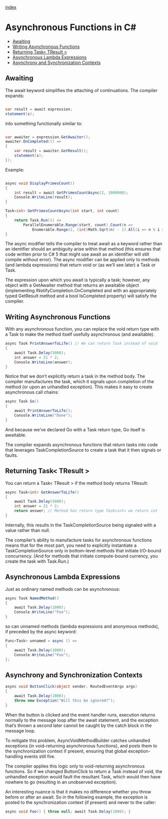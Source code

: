 [index](https://github.com/KiraDiShira/ConcurrencyAndAsynchrony/blob/master/README.md#concurrency-and-asynchrony)

# Asynchronous Functions in C#

- [Awaiting](#awaiting)
- [Writing Asynchronous Functions](#writing-asynchronous-functions)
- [Returning Task< TResult >](#returning-task-tresult-)
- [Asynchronous Lambda Expressions](#asynchronous-lambda-expressions)
- [Asynchrony and Synchronization Contexts](#asynchrony-and-synchronization-contexts)

## Awaiting

The await keyword simplifies the attaching of continuations. The compiler expands:

```c#

var result = await expression;
statement(s);

```

into something functionally similar to:

```c#

var awaiter = expression.GetAwaiter();
awaiter.OnCompleted(() =>
{
    var result = awaiter.GetResult();
    statement(s);
});

```

Example:

```c#

async void DisplayPrimesCount()
{
    int result = await GetPrimesCountAsync(2, 1000000);
    Console.WriteLine(result);
}

Task<int> GetPrimesCountAsync(int start, int count)
{
    return Task.Run(() =>
        ParallelEnumerable.Range(start, count).Count(n =>
            Enumerable.Range(2, (int)Math.Sqrt(n) - 1).All(i => n % i > 0)));
}

```

The async modifier tells the compiler to treat await as a keyword rather than an identifier should an ambiguity arise within that method (this ensures that code written prior to C# 5 that might use await as an identifier will still compile without error). The async modifier can be applied only to methods (and lambda expressions) that return void or (as we’ll see later) a Task or Task<TResult>.

The expression upon which you await is typically a task; however, any object with a GetAwaiter method that returns an awaitable object (implementing INotifyCompletion.OnCompleted and with an appropriately typed GetResult method and a bool IsCompleted property) will satisfy the compiler.

## Writing Asynchronous Functions

With any asynchronous function, you can replace the void return type with a Task to make the method itself usefully asynchronous (and awaitable).

```c#
async Task PrintAnswerToLife() // We can return Task instead of void
{
    await Task.Delay(5000);
    int answer = 21 * 2;
    Console.WriteLine(answer);
}
```
Notice that we don’t explicitly return a task in the method body. The compiler manufactures the task, which it signals upon completion of the method (or upon an unhandled exception). This makes it easy to create asynchronous call chains:
```c#
async Task Go()
{
    await PrintAnswerToLife();
    Console.WriteLine("Done");
}
```

And because we’ve declared Go with a Task return type, Go itself is awaitable.

The compiler expands asynchronous functions that return tasks into code that leverages TaskCompletionSource to create a task that it then signals or faults.

## Returning Task< TResult >

You can return a Task< TResult > if the method body returns TResult:

```c#
async Task<int> GetAnswerToLife()
{
    await Task.Delay(5000);
    int answer = 21 * 2;
    return answer; // Method has return type Task<int> we return int
}
```
Internally, this results in the TaskCompletionSource being signaled with a value rather than null.

The compiler’s ability to manufacture tasks for asynchronous functions means that for the most part, you need to explicitly instantiate a TaskCompletionSource only in bottom-level methods that initiate I/O-bound concurrency. (And for methods that initiate compute-bound currency, you create the task with Task.Run.)
    
## Asynchronous Lambda Expressions

Just as ordinary named methods can be asynchronous:

```c#
async Task NamedMethod()
{
    await Task.Delay(1000);
    Console.WriteLine("Foo");
}
```
so can unnamed methods (lambda expressions and anonymous methods), if preceded by the async keyword:

```c#
Func<Task> unnamed = async () =>
{
    await Task.Delay(1000);
    Console.WriteLine("Foo");
};
```
## Asynchrony and Synchronization Contexts

```c#
async void ButtonClick(object sender, RoutedEventArgs args)
{
    await Task.Delay(1000);
    throw new Exception("Will this be ignored?");
}
```

When the button is clicked and the event handler runs, execution returns normally to the message loop after the await statement, and the exception that’s thrown a second later cannot be caught by the catch block in the message loop.

To mitigate this problem, AsyncVoidMethodBuilder catches unhandled exceptions (in void-returning asynchronous functions), and posts them to the synchronization context if present, ensuring that global exception-handling events still fire.

The compiler applies this logic only to void-returning asynchronous functions. So if we changed ButtonClick to return a Task instead of void, the unhandled exception would fault the resultant Task, which would then have nowhere to go (resulting in an unobserved exception).

An interesting nuance is that it makes no difference whether you throw before or after an await. So in the following example, the exception is posted to the synchronization context (if present) and never to the caller:

```c#
async void Foo() { throw null; await Task.Delay(1000); }
```
